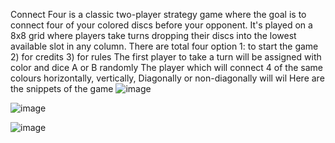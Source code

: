 Connect Four is a classic two-player strategy game where the goal is to connect four of your colored discs before your opponent. It's played on a 8x8 grid where players take turns dropping their discs into the lowest available slot in any column.
There are total four option 1: to start the game 2) for credits 3) for rules
The first player to take a turn will be assigned with color and dice A or B randomly
The player which will connect 4 of the same colours horizontally, vertically, Diagonally or non-diagonally will wil
Here are the snippets of the game
![image](https://github.com/Hussnain6/Connect-4/assets/151820982/e27ea0f2-8396-42c3-81e0-055c298b156f)

![image](https://github.com/Hussnain6/Connect-4/assets/151820982/5fe6c0c2-e72a-4541-9f62-1370c4795e1d)

![image](https://github.com/Hussnain6/Connect-4/assets/151820982/0ed003b0-2d5a-4ebd-b3a7-b773b2980507)
